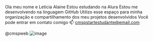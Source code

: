 Ola meu nome e Leticia Alaine
Estou estudando na Alura
Estou me desenvolvendo na linguagem GitHub
Utilizo esse espaço para minha organização e compartilhamento dos meu projetos desenvolvidos
Você pode entrar em contato comigo 📫
cmspstartestudante@email.com

@cmspweb
![![image](https://github.com/Leticiaalaine11/Leticiaalaine11/assets/172054760/c582b1db-4fc6-42f8-9ab3-254fa4e90253)
](link)


